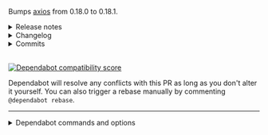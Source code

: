 Bumps [axios](https://github.com/axios/axios) from 0.18.0 to 0.18.1.
<details>
<summary>Release notes</summary>

*Sourced from [axios's releases](https://github.com/axios/axios/releases).*

> ## v0.18.1
> Security Fix:
> 
> - Destroy stream on exceeding maxContentLength (fixes [#1098](https://github-redirect.dependabot.com/axios/axios/issues/1098)) ([#1485](https://github-redirect.dependabot.com/axios/axios/issues/1485)) - Gadzhi Gadzhiev
</details>
<details>
<summary>Changelog</summary>

*Sourced from [axios's changelog](https://github.com/axios/axios/blob/v0.18.1/CHANGELOG.md).*

> ### 0.18.1 (May 31, 2019)
> 
> Security Fix:
> 
> - Destroy stream on exceeding maxContentLength (fixes [#1098](https://github-redirect.dependabot.com/axios/axios/issues/1098)) ([#1485](https://github-redirect.dependabot.com/axios/axios/pull/1485)) - Gadzhi Gadzhiev
</details>
<details>
<summary>Commits</summary>

- [`face016`](https://github.com/axios/axios/commit/face0165de613696d10b1fd2a0e2f7b3852fa018) Releasing 0.18.1
- [`0628763`](https://github.com/axios/axios/commit/062876378b2e46aa12cb084dce56dddde1f8172c) Update Changelog for release (0.18.1)
- [`dc9b29c`](https://github.com/axios/axios/commit/dc9b29c3411f160009570d369013585693deb154) adjust README to match IE support
- [`16326d5`](https://github.com/axios/axios/commit/16326d5fe93bb2bf9d793fe04786e3198f298429) Remove usages of isOldIE in tests
- [`5a4228b`](https://github.com/axios/axios/commit/5a4228b9f82ef9dfb695e10c95d237f4b7afdc14) Remove IE10 launcher from karma config
- [`695b5f7`](https://github.com/axios/axios/commit/695b5f7241d7a3b339a768e3d04cfa5d1efd758e) Remove isOldIE check in tests
- [`e314ab0`](https://github.com/axios/axios/commit/e314ab00b48be01283f4c48fc2ecaef73fac7c85) Remove HTTP 1223 handling
- [`7efa822`](https://github.com/axios/axios/commit/7efa822b2e8ac47c54f3eafc7fb0c6b52ffaa0c6) Remove btoa polyfill tests
- [`f3cdcc7`](https://github.com/axios/axios/commit/f3cdcc7f0125a069998bb3c74337fea99dd98f7b) Delete btoa polyfill
- [`efc0b58`](https://github.com/axios/axios/commit/efc0b581c828fe0e5e6d39a40d65d1c73181e05c) Remove ie8/9 special CORS treatment and btoa polyfill
- Additional commits viewable in [compare view](https://github.com/axios/axios/compare/v0.18.0...v0.18.1)
</details>
<br />

[![Dependabot compatibility score](https://dependabot-badges.githubapp.com/badges/compatibility_score?dependency-name=axios&package-manager=npm_and_yarn&previous-version=0.18.0&new-version=0.18.1)](https://help.github.com/articles/configuring-automated-security-fixes)

Dependabot will resolve any conflicts with this PR as long as you don't alter it yourself. You can also trigger a rebase manually by commenting `@dependabot rebase`.

[//]: # (dependabot-automerge-start)
[//]: # (dependabot-automerge-end)

---

<details>
<summary>Dependabot commands and options</summary>
<br />

You can trigger Dependabot actions by commenting on this PR:
- `@dependabot rebase` will rebase this PR
- `@dependabot recreate` will recreate this PR, overwriting any edits that have been made to it
- `@dependabot merge` will merge this PR after your CI passes on it
- `@dependabot squash and merge` will squash and merge this PR after your CI passes on it
- `@dependabot cancel merge` will cancel a previously requested merge and block automerging
- `@dependabot reopen` will reopen this PR if it is closed
- `@dependabot ignore this [patch|minor|major] version` will close this PR and stop Dependabot creating any more for this minor/major version (unless you reopen the PR or upgrade to it yourself)
- `@dependabot ignore this dependency` will close this PR and stop Dependabot creating any more for this dependency (unless you reopen the PR or upgrade to it yourself)
- `@dependabot use these labels` will set the current labels as the default for future PRs for this repo and language
- `@dependabot use these reviewers` will set the current reviewers as the default for future PRs for this repo and language
- `@dependabot use these assignees` will set the current assignees as the default for future PRs for this repo and language
- `@dependabot use this milestone` will set the current milestone as the default for future PRs for this repo and language

You can disable automated security fix PRs for this repo from the [Security Alerts page](https://github.com/isaaxite/blog/network/alerts).

</details>
